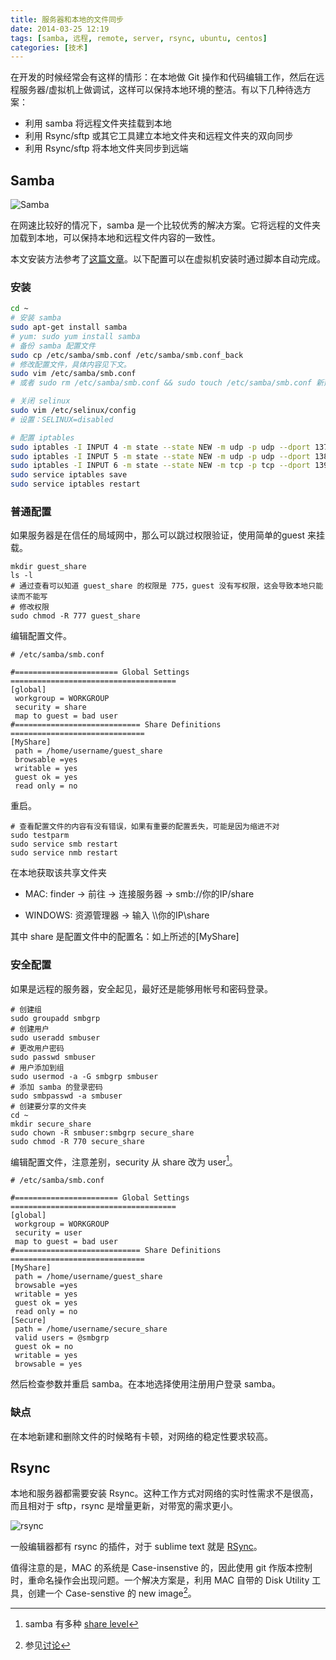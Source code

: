 ```yaml
---
title: 服务器和本地的文件同步
date: 2014-03-25 12:19
tags: [samba, 远程, remote, server, rsync, ubuntu, centos] 
categories: [技术]
---
```


在开发的时候经常会有这样的情形：在本地做 Git 操作和代码编辑工作，然后在远程服务器/虚拟机上做调试，这样可以保持本地环境的整洁。有以下几种待选方案：

- 利用 samba 将远程文件夹挂载到本地
- 利用 Rsync/sftp 或其它工具建立本地文件夹和远程文件夹的双向同步
- 利用 Rsync/sftp 将本地文件夹同步到远端

<!--more-->

## Samba

![Samba](http://wulfric.qiniudn.com/samba.png "Samba")

在网速比较好的情况下，samba 是一个比较优秀的解决方案。它将远程的文件夹加载到本地，可以保持本地和远程文件内容的一致性。

本文安装方法参考了[这篇文章](https://rbgeek.wordpress.com/2012/05/25/how-to-install-samba-server-on-centos-6/)。以下配置可以在虚拟机安装时通过脚本自动完成。

### 安装

~~~ bash
cd ~
# 安装 samba
sudo apt-get install samba
# yum: sudo yum install samba
# 备份 samba 配置文件
sudo cp /etc/samba/smb.conf /etc/samba/smb.conf_back
# 修改配置文件，具体内容见下文。
sudo vim /etc/samba/smb.conf
# 或者 sudo rm /etc/samba/smb.conf && sudo touch /etc/samba/smb.conf 新建一个配置文件

# 关闭 selinux
sudo vim /etc/selinux/config
# 设置：SELINUX=disabled

# 配置 iptables
sudo iptables -I INPUT 4 -m state --state NEW -m udp -p udp --dport 137 -j ACCEPT
sudo iptables -I INPUT 5 -m state --state NEW -m udp -p udp --dport 138 -j ACCEPT
sudo iptables -I INPUT 6 -m state --state NEW -m tcp -p tcp --dport 139 -j ACCEPT
sudo service iptables save
sudo service iptables restart
~~~

### 普通配置

如果服务器是在信任的局域网中，那么可以跳过权限验证，使用简单的guest 来挂载。

```shell
mkdir guest_share
ls -l
# 通过查看可以知道 guest_share 的权限是 775，guest 没有写权限，这会导致本地只能读而不能写
# 修改权限
sudo chmod -R 777 guest_share
```

编辑配置文件。

```shell
# /etc/samba/smb.conf

#======================= Global Settings =====================================
[global]
 workgroup = WORKGROUP
 security = share
 map to guest = bad user
#============================ Share Definitions ==============================
[MyShare]
 path = /home/username/guest_share
 browsable =yes
 writable = yes
 guest ok = yes
 read only = no
```

重启。

```shell
# 查看配置文件的内容有没有错误，如果有重要的配置丢失，可能是因为缩进不对
sudo testparm
sudo service smb restart
sudo service nmb restart
```

在本地获取该共享文件夹

- MAC: finder -> 前往 -> 连接服务器 -> smb://你的IP/share

- WINDOWS: 资源管理器 -> 输入 \\\你的IP\share

其中 share 是配置文件中的配置名：如上所述的[MyShare]

### 安全配置

如果是远程的服务器，安全起见，最好还是能够用帐号和密码登录。

```shell
# 创建组
sudo groupadd smbgrp
# 创建用户
sudo useradd smbuser
# 更改用户密码
sudo passwd smbuser
# 用户添加到组
sudo usermod -a -G smbgrp smbuser
# 添加 samba 的登录密码
sudo smbpasswd -a smbuser
# 创建要分享的文件夹
cd ~
mkdir secure_share
sudo chown -R smbuser:smbgrp secure_share
sudo chmod -R 770 secure_share
```

编辑配置文件，注意差别，security 从 share 改为 user[^share_level]。

```shell
# /etc/samba/smb.conf

#======================= Global Settings =====================================
[global]
 workgroup = WORKGROUP
 security = user
 map to guest = bad user
#============================ Share Definitions ==============================
[MyShare]
 path = /home/username/guest_share
 browsable =yes
 writable = yes
 guest ok = yes
 read only = no
[Secure]
 path = /home/username/secure_share
 valid users = @smbgrp
 guest ok = no
 writable = yes
 browsable = yes
```

然后检查参数并重启 samba。在本地选择使用注册用户登录 samba。

### 缺点

在本地新建和删除文件的时候略有卡顿，对网络的稳定性要求较高。

## Rsync

本地和服务器都需要安装 Rsync。这种工作方式对网络的实时性需求不是很高，而且相对于 sftp，rsync 是增量更新，对带宽的需求更小。

![rsync](http://wulfric.qiniudn.com/rsync.jpg)

一般编辑器都有 rsync 的插件，对于 sublime text 就是 [RSync](https://sublime.wbond.net/packages/RSync)。

值得注意的是，MAC 的系统是 Case-insenstive 的，因此使用 git 作版本控制时，重命名操作会出现问题。一个解决方案是，利用 MAC 自带的 Disk Utility 工具，创建一个 Case-senstive 的 new image[^case_sensitivity]。

[^case_sensitivity]: 参见[讨论](http://stackoverflow.com/questions/8904327/case-sensitivity-in-git)

[^share_level]: samba 有多种 [share level](https://www.samba.org/samba/docs/man/Samba-HOWTO-Collection/ServerType.html)